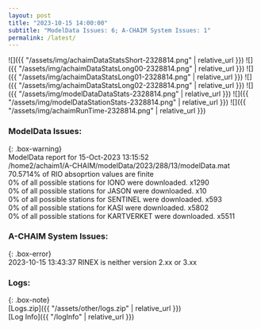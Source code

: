 ```yaml
---
layout: post
title: "2023-10-15 14:00:00"
subtitle: "ModelData Issues: 6; A-CHAIM System Issues: 1"
permalink: /latest/
---
```


![]({{ "/assets/img/achaimDataStatsShort-2328814.png" | relative_url }})
![]({{ "/assets/img/achaimDataStatsLong00-2328814.png" | relative_url }})
![]({{ "/assets/img/achaimDataStatsLong01-2328814.png" | relative_url }})
![]({{ "/assets/img/achaimDataStatsLong02-2328814.png" | relative_url }})
![]({{ "/assets/img/modelDataDataStats-2328814.png" | relative_url }})
![]({{ "/assets/img/modelDataStationStats-2328814.png" | relative_url }})
![]({{ "/assets/img/achaimRunTime-2328814.png" | relative_url }})


### ModelData Issues:  
  
{: .box-warning}  
 ModelData report for 15-Oct-2023 13:15:52   
 /home2/achaim1/A-CHAIM/modelData/2023/288/13/modelData.mat   
 70.5714% of RIO absoprtion values are finite   
 0% of all possible stations for IONO were downloaded. x1290   
 0% of all possible stations for JASON were downloaded. x10   
 0% of all possible stations for SENTINEL were downloaded. x593   
 0% of all possible stations for KASI were downloaded. x5802   
 0% of all possible stations for KARTVERKET were downloaded. x5511   
  
### A-CHAIM System Issues:  
  
{: .box-error}  
2023-10-15 13:43:37 RINEX is neither version 2.xx or 3.xx  

### Logs:  
  
{: .box-note}  
[Logs.zip]({{ "/assets/other/logs.zip" | relative_url }})  
[Log Info]({{ "/logInfo" | relative_url }})  
